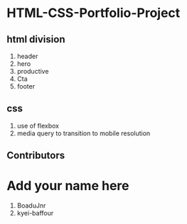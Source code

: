 # HTML-CSS-Portfolio-Project

## html division
1. header
2. hero
3. productive
4. Cta
5. footer

## css
1. use of flexbox 
2. media query to transition to mobile resolution

## Contributors
# Add your name here
1. BoaduJnr
2. kyei-baffour
